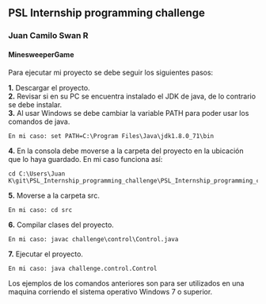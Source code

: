 ## PSL Internship programming challenge
### Juan Camilo Swan R   
#### MinesweeperGame
Para ejecutar mi proyecto se debe seguir los siguientes pasos:  
  
**1.** Descargar el proyecto.  
**2.** Revisar si en su PC se encuentra instalado el JDK de java, de lo contrario se debe instalar.  
**3.** Al usar Windows se debe cambiar la variable PATH para poder usar los comandos de java.  
```
En mi caso: set PATH=C:\Program Files\Java\jdk1.8.0_71\bin
```
**4.** En la consola debe moverse a la carpeta del proyecto en la ubicación que lo haya guardado. En mi caso funciona así:  
```  
cd C:\Users\Juan K\git\PSL_Internship_programming_challenge\PSL_Internship_programming_challenge  
```  
**5.** Moverse a la carpeta src.
```
En mi caso: cd src  
```  
**6.** Compilar clases del proyecto.  
```
En mi caso: javac challenge\control\Control.java  
```
**7.** Ejecutar el proyecto. 
```
En mi caso: java challenge.control.Control  
```
  
Los ejemplos de los comandos anteriores son para ser utilizados en una maquina corriendo el sistema operativo Windows 7 o superior.
